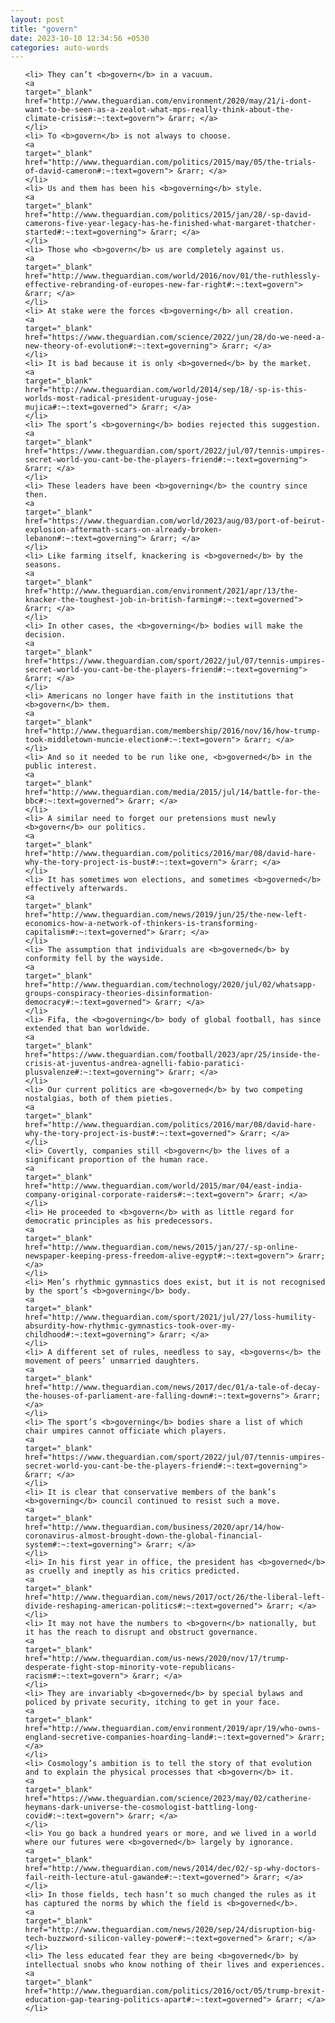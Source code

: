 ```yaml
---
layout: post
title: "govern"
date: 2023-10-10 12:34:56 +0530
categories: auto-words
---
```

<ol>

    <li> They can’t <b>govern</b> in a vacuum.
    <a 
    target="_blank" 
    href="http://www.theguardian.com/environment/2020/may/21/i-dont-want-to-be-seen-as-a-zealot-what-mps-really-think-about-the-climate-crisis#:~:text=govern"> &rarr; </a>
    </li>
    <li> To <b>govern</b> is not always to choose.
    <a 
    target="_blank" 
    href="http://www.theguardian.com/politics/2015/may/05/the-trials-of-david-cameron#:~:text=govern"> &rarr; </a>
    </li>
    <li> Us and them has been his <b>governing</b> style.
    <a 
    target="_blank" 
    href="http://www.theguardian.com/politics/2015/jan/28/-sp-david-camerons-five-year-legacy-has-he-finished-what-margaret-thatcher-started#:~:text=governing"> &rarr; </a>
    </li>
    <li> Those who <b>govern</b> us are completely against us.
    <a 
    target="_blank" 
    href="http://www.theguardian.com/world/2016/nov/01/the-ruthlessly-effective-rebranding-of-europes-new-far-right#:~:text=govern"> &rarr; </a>
    </li>
    <li> At stake were the forces <b>governing</b> all creation.
    <a 
    target="_blank" 
    href="https://www.theguardian.com/science/2022/jun/28/do-we-need-a-new-theory-of-evolution#:~:text=governing"> &rarr; </a>
    </li>
    <li> It is bad because it is only <b>governed</b> by the market.
    <a 
    target="_blank" 
    href="http://www.theguardian.com/world/2014/sep/18/-sp-is-this-worlds-most-radical-president-uruguay-jose-mujica#:~:text=governed"> &rarr; </a>
    </li>
    <li> The sport’s <b>governing</b> bodies rejected this suggestion.
    <a 
    target="_blank" 
    href="https://www.theguardian.com/sport/2022/jul/07/tennis-umpires-secret-world-you-cant-be-the-players-friend#:~:text=governing"> &rarr; </a>
    </li>
    <li> These leaders have been <b>governing</b> the country since then.
    <a 
    target="_blank" 
    href="https://www.theguardian.com/world/2023/aug/03/port-of-beirut-explosion-aftermath-scars-on-already-broken-lebanon#:~:text=governing"> &rarr; </a>
    </li>
    <li> Like farming itself, knackering is <b>governed</b> by the seasons.
    <a 
    target="_blank" 
    href="http://www.theguardian.com/environment/2021/apr/13/the-knacker-the-toughest-job-in-british-farming#:~:text=governed"> &rarr; </a>
    </li>
    <li> In other cases, the <b>governing</b> bodies will make the decision.
    <a 
    target="_blank" 
    href="https://www.theguardian.com/sport/2022/jul/07/tennis-umpires-secret-world-you-cant-be-the-players-friend#:~:text=governing"> &rarr; </a>
    </li>
    <li> Americans no longer have faith in the institutions that <b>govern</b> them.
    <a 
    target="_blank" 
    href="http://www.theguardian.com/membership/2016/nov/16/how-trump-took-middletown-muncie-election#:~:text=govern"> &rarr; </a>
    </li>
    <li> And so it needed to be run like one, <b>governed</b> in the public interest.
    <a 
    target="_blank" 
    href="http://www.theguardian.com/media/2015/jul/14/battle-for-the-bbc#:~:text=governed"> &rarr; </a>
    </li>
    <li> A similar need to forget our pretensions must newly <b>govern</b> our politics.
    <a 
    target="_blank" 
    href="http://www.theguardian.com/politics/2016/mar/08/david-hare-why-the-tory-project-is-bust#:~:text=govern"> &rarr; </a>
    </li>
    <li> It has sometimes won elections, and sometimes <b>governed</b> effectively afterwards.
    <a 
    target="_blank" 
    href="http://www.theguardian.com/news/2019/jun/25/the-new-left-economics-how-a-network-of-thinkers-is-transforming-capitalism#:~:text=governed"> &rarr; </a>
    </li>
    <li> The assumption that individuals are <b>governed</b> by conformity fell by the wayside.
    <a 
    target="_blank" 
    href="http://www.theguardian.com/technology/2020/jul/02/whatsapp-groups-conspiracy-theories-disinformation-democracy#:~:text=governed"> &rarr; </a>
    </li>
    <li> Fifa, the <b>governing</b> body of global football, has since extended that ban worldwide.
    <a 
    target="_blank" 
    href="https://www.theguardian.com/football/2023/apr/25/inside-the-crisis-at-juventus-andrea-agnelli-fabio-paratici-plusvalenze#:~:text=governing"> &rarr; </a>
    </li>
    <li> Our current politics are <b>governed</b> by two competing nostalgias, both of them pieties.
    <a 
    target="_blank" 
    href="http://www.theguardian.com/politics/2016/mar/08/david-hare-why-the-tory-project-is-bust#:~:text=governed"> &rarr; </a>
    </li>
    <li> Covertly, companies still <b>govern</b> the lives of a significant proportion of the human race.
    <a 
    target="_blank" 
    href="http://www.theguardian.com/world/2015/mar/04/east-india-company-original-corporate-raiders#:~:text=govern"> &rarr; </a>
    </li>
    <li> He proceeded to <b>govern</b> with as little regard for democratic principles as his predecessors.
    <a 
    target="_blank" 
    href="http://www.theguardian.com/news/2015/jan/27/-sp-online-newspaper-keeping-press-freedom-alive-egypt#:~:text=govern"> &rarr; </a>
    </li>
    <li> Men’s rhythmic gymnastics does exist, but it is not recognised by the sport’s <b>governing</b> body.
    <a 
    target="_blank" 
    href="http://www.theguardian.com/sport/2021/jul/27/loss-humility-absurdity-how-rhythmic-gymnastics-took-over-my-childhood#:~:text=governing"> &rarr; </a>
    </li>
    <li> A different set of rules, needless to say, <b>governs</b> the movement of peers’ unmarried daughters.
    <a 
    target="_blank" 
    href="http://www.theguardian.com/news/2017/dec/01/a-tale-of-decay-the-houses-of-parliament-are-falling-down#:~:text=governs"> &rarr; </a>
    </li>
    <li> The sport’s <b>governing</b> bodies share a list of which chair umpires cannot officiate which players.
    <a 
    target="_blank" 
    href="https://www.theguardian.com/sport/2022/jul/07/tennis-umpires-secret-world-you-cant-be-the-players-friend#:~:text=governing"> &rarr; </a>
    </li>
    <li> It is clear that conservative members of the bank’s <b>governing</b> council continued to resist such a move.
    <a 
    target="_blank" 
    href="http://www.theguardian.com/business/2020/apr/14/how-coronavirus-almost-brought-down-the-global-financial-system#:~:text=governing"> &rarr; </a>
    </li>
    <li> In his first year in office, the president has <b>governed</b> as cruelly and ineptly as his critics predicted.
    <a 
    target="_blank" 
    href="http://www.theguardian.com/news/2017/oct/26/the-liberal-left-divide-reshaping-american-politics#:~:text=governed"> &rarr; </a>
    </li>
    <li> It may not have the numbers to <b>govern</b> nationally, but it has the reach to disrupt and obstruct governance.
    <a 
    target="_blank" 
    href="http://www.theguardian.com/us-news/2020/nov/17/trump-desperate-fight-stop-minority-vote-republicans-racism#:~:text=govern"> &rarr; </a>
    </li>
    <li> They are invariably <b>governed</b> by special bylaws and policed by private security, itching to get in your face.
    <a 
    target="_blank" 
    href="http://www.theguardian.com/environment/2019/apr/19/who-owns-england-secretive-companies-hoarding-land#:~:text=governed"> &rarr; </a>
    </li>
    <li> Cosmology’s ambition is to tell the story of that evolution and to explain the physical processes that <b>govern</b> it.
    <a 
    target="_blank" 
    href="https://www.theguardian.com/science/2023/may/02/catherine-heymans-dark-universe-the-cosmologist-battling-long-covid#:~:text=govern"> &rarr; </a>
    </li>
    <li> You go back a hundred years or more, and we lived in a world where our futures were <b>governed</b> largely by ignorance.
    <a 
    target="_blank" 
    href="http://www.theguardian.com/news/2014/dec/02/-sp-why-doctors-fail-reith-lecture-atul-gawande#:~:text=governed"> &rarr; </a>
    </li>
    <li> In those fields, tech hasn’t so much changed the rules as it has captured the norms by which the field is <b>governed</b>.
    <a 
    target="_blank" 
    href="http://www.theguardian.com/news/2020/sep/24/disruption-big-tech-buzzword-silicon-valley-power#:~:text=governed"> &rarr; </a>
    </li>
    <li> The less educated fear they are being <b>governed</b> by intellectual snobs who know nothing of their lives and experiences.
    <a 
    target="_blank" 
    href="http://www.theguardian.com/politics/2016/oct/05/trump-brexit-education-gap-tearing-politics-apart#:~:text=governed"> &rarr; </a>
    </li>